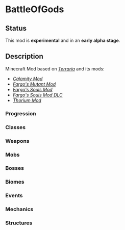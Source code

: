 # BattleOfGods
## Status
This mod is **experimental** and in an **early alpha stage**.

## Description
Minecraft Mod based on [*Terraria*](https://terraria.org/) and its mods:

 - [*Calamity Mod*](https://steamcommunity.com/sharedfiles/filedetails/?id=2824688072&searchtext=calamity)
 - [*Fargo's Mutant Mod*](https://steamcommunity.com/sharedfiles/filedetails/?id=2570931073)
 - [*Fargo's Souls Mod*](https://steamcommunity.com/sharedfiles/filedetails/?id=2815540735&searchtext=Fargo)
 - [*Fargo's Souls Mod DLC*](https://steamcommunity.com/sharedfiles/filedetails/?id=3044249615)
 - [*Thorium Mod*](https://steamcommunity.com/sharedfiles/filedetails/?id=2909886416&searchtext=thorium)

### Progression

### Classes

### Weapons

### Mobs

### Bosses

### Biomes

### Events

### Mechanics

### Structures

<!--stackedit_data:
eyJoaXN0b3J5IjpbLTMzMzE2MDA3MSwtMzMzMTYwMDcxLDE4OT
g5OTE3NDYsMTI5MTYxMjY0NCwtMzMzMTYwMDcxLC0xMzM1NjQx
OTQ1LDk1MTA4NjY2MywxNzg5NTA1MDg3LDEwNTA4MTU2OTcsMT
A1MDgxNTY5NywtMTg5NjQzMzQxOSwxNjA2MDgyMzM0LC0xODE2
NDI2NDU1XX0=
-->